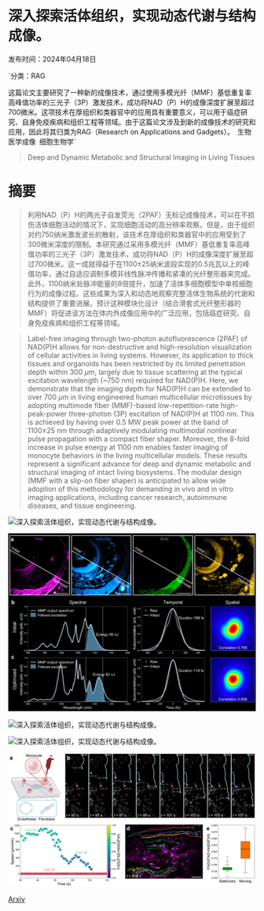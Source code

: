 # 深入探索活体组织，实现动态代谢与结构成像。

发布时间：2024年04月18日

`分类：RAG

这篇论文主要研究了一种新的成像技术，通过使用多模光纤（MMF）基低重复率高峰值功率的三光子（3P）激发技术，成功将NAD（P）H的成像深度扩展至超过700微米。这项技术在厚组织和类器官中的应用具有重要意义，可以用于癌症研究、自身免疫疾病和组织工程等领域。由于这篇论文涉及到新的成像技术的研究和应用，因此将其归类为RAG（Research on Applications and Gadgets）。` `生物医学成像` `细胞生物学`

> Deep and Dynamic Metabolic and Structural Imaging in Living Tissues

# 摘要

> 利用NAD（P）H的两光子自发荧光（2PAF）无标记成像技术，可以在不损伤活体细胞活动的情况下，实现细胞活动的高分辨率观察。但是，由于组织对约750纳米激发波长的散射，该技术在厚组织和类器官中的应用受到了300微米深度的限制。本研究通过采用多模光纤（MMF）基低重复率高峰值功率的三光子（3P）激发技术，成功将NAD（P）H的成像深度扩展至超过700微米。这一成就得益于在1100±25纳米波段实现的0.5兆瓦以上的峰值功率，通过自适应调制多模非线性脉冲传播和紧凑的光纤整形器来完成。此外，1100纳米处脉冲能量的8倍提升，加速了活体多细胞模型中单核细胞行为的成像过程。这些成果为深入和动态地观察完整活体生物系统的代谢和结构提供了重要进展。预计这种模块化设计（结合滑套式光纤整形器的MMF）将促进该方法在体内外成像应用中的广泛应用，包括癌症研究、自身免疫疾病和组织工程等领域。

> Label-free imaging through two-photon autofluorescence (2PAF) of NAD(P)H allows for non-destructive and high-resolution visualization of cellular activities in living systems. However, its application to thick tissues and organoids has been restricted by its limited penetration depth within 300 $μ$m, largely due to tissue scattering at the typical excitation wavelength (~750 nm) required for NAD(P)H. Here, we demonstrate that the imaging depth for NAD(P)H can be extended to over 700 $μ$m in living engineered human multicellular microtissues by adopting multimode fiber (MMF)-based low-repetition-rate high-peak-power three-photon (3P) excitation of NAD(P)H at 1100 nm. This is achieved by having over 0.5 MW peak power at the band of 1100$\pm$25 nm through adaptively modulating multimodal nonlinear pulse propagation with a compact fiber shaper. Moreover, the 8-fold increase in pulse energy at 1100 nm enables faster imaging of monocyte behaviors in the living multicellular models. These results represent a significant advance for deep and dynamic metabolic and structural imaging of intact living biosystems. The modular design (MMF with a slip-on fiber shaper) is anticipated to allow wide adoption of this methodology for demanding in vivo and in vitro imaging applications, including cancer research, autoimmune diseases, and tissue engineering.

![深入探索活体组织，实现动态代谢与结构成像。](../../../paper_images/2404.11901/x1.png)

![深入探索活体组织，实现动态代谢与结构成像。](../../../paper_images/2404.11901/x2.png)

![深入探索活体组织，实现动态代谢与结构成像。](../../../paper_images/2404.11901/x3.png)

![深入探索活体组织，实现动态代谢与结构成像。](../../../paper_images/2404.11901/x4.png)

![深入探索活体组织，实现动态代谢与结构成像。](../../../paper_images/2404.11901/x5.png)

[Arxiv](https://arxiv.org/abs/2404.11901)